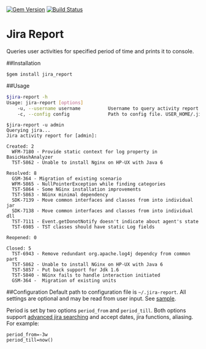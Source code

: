 [![Gem Version](https://badge.fury.io/rb/jira_report.svg)](https://rubygems.org/gems/jira_report)
[![Build Status](https://api.travis-ci.org/veelenga/jira_report.svg)](https://travis-ci.org/veelenga/jira_report)

Jira Report
===========================

Queries user activities for specified period of time and prints it to console.

##Installation
```
$gem install jira_report
```

##Usage
```sh
$jira-report -h
Usage: jira-report [options]
    -u, --username username          Username to query activity report.
    -c, --config config              Path to config file. USER_HOME/.jira-report is default.
```

```
$jira-report -u admin
Querying jira...
Jira activity report for [admin]:

Created: 2
  WFM-7180 - Provide static context for log property in BasicHashAnalyzer
  TST-5862 - Unable to install Nginx on HP-UX with Java 6

Resolved: 8
  GSM-364 - Migration of existing scenario
  WFM-5865 - NullPointerException while finding categories
  TST-5864 - Some NGinx installation improvements
  TST-5863 - NGinx minimal dependency
  SDK-7139 - Move common interfaces and classes from into individual jar
  SDK-7138 - Move common interfaces and classes from into individual dll
  TST-7111 - Event.getDonotNotify doesn't indicate about agent's state
  TST-6985 - TST classes should have static Log fields

Reopened: 0

Closed: 5
  TST-6943 - Remove redundant org.apache.log4j dependcy from common part
  TST-5862 - Unable to install NGinx on HP-UX with Java 6
  TST-5857 - Put back support for Jdk 1.6
  TST-5840 - NGinx fails to handle interaction initiated
  GSM-364 -  Migration of existing units
```

##Configuration
Default path to configuration file is `~/.jira-report`. All settings are optional and may be read from user input. See [sample](examples/jira-report.sample).

Period is set by two options `period_from` and `period_till`. Both options support [advanced jira searching](https://confluence.atlassian.com/display/JIRA/Advanced+Searching) and accept dates, jira functions, aliasing. For example:

```
period_from=-3w
period_till=now()
```

